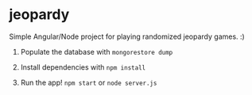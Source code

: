 # jeopardy
Simple Angular/Node project for playing randomized jeopardy games. :)

1. Populate the database with `mongorestore dump`

2. Install dependencies with `npm install`

3. Run the app! `npm start` or `node server.js`
